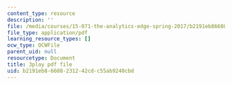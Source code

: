 ```yaml
---
content_type: resource
description: ''
file: /media/courses/15-071-the-analytics-edge-spring-2017/b2191eb86608231242cdc55ab9240cbd_MvERdFp8mvI.pdf
file_type: application/pdf
learning_resource_types: []
ocw_type: OCWFile
parent_uid: null
resourcetype: Document
title: 3play pdf file
uid: b2191eb8-6608-2312-42cd-c55ab9240cbd
---
```

